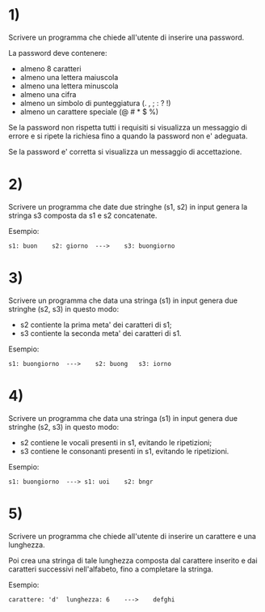 # 1) 
Scrivere un programma che chiede all'utente di inserire una password.

La password deve contenere:

- almeno 8 caratteri
- almeno una lettera maiuscola
- almeno una lettera minuscola
- almeno una cifra
- almeno un simbolo di punteggiatura (. , ; : ? !)
- almeno un carattere speciale (@ # * $ %)

Se la password non rispetta tutti i requisiti si visualizza un messaggio di errore e si ripete la richiesa fino a quando la password non e' adeguata. 

Se la password e' corretta si visualizza un messaggio di accettazione.

# 2)

Scrivere un programma che date due stringhe (s1, s2) in input genera la stringa s3 composta da s1 e s2 concatenate. 

Esempio:

    s1: buon	s2: giorno	--->	s3: buongiorno

# 3)

Scrivere un programma che data una stringa (s1) in input genera due stringhe (s2, s3) in questo modo:

- s2 contiente la prima meta' dei caratteri di s1;
- s3 contiente la seconda meta' dei caratteri di s1.

Esempio:

    s1: buongiorno	--->	s2: buong	s3: iorno	

# 4)

Scrivere un programma che data una stringa (s1) in input genera due stringhe (s2, s3) in questo modo:

- s2 contiene le vocali presenti in s1, evitando le ripetizioni; 
- s3 contiene le consonanti presenti in s1, evitando le ripetizioni.

Esempio:

    s1: buongiorno	---> s1: uoi	s2: bngr

# 5)
Scrivere un programma che chiede all'utente di inserire un carattere e una lunghezza. 

Poi crea una stringa di tale lunghezza composta dal carattere inserito e dai caratteri successivi nell'alfabeto, fino a completare la stringa. 

Esempio:

    carattere: 'd'	lunghezza: 6	--->	defghi


